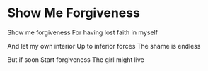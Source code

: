 # Show Me Forgiveness

Show me forgiveness
For having lost faith in myself

And let my own interior
Up to inferior forces
The shame is endless

But if soon
Start forgiveness
The girl might live
